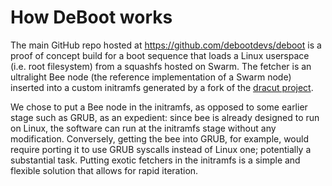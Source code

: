 # How DeBoot works

The main GitHub repo hosted at https://github.com/debootdevs/deboot is a proof of concept build for a boot sequence that loads a Linux userspace (i.e. root filesystem) from a squashfs hosted on Swarm. The fetcher is an ultralight Bee node (the reference implementation of a Swarm node) inserted into a custom initramfs generated by a fork of the [dracut project](https://github.com/dracutdevs/dracut).

We chose to put a Bee node in the initramfs, as opposed to some earlier stage such as GRUB, as an expedient: since bee is already designed to run on Linux, the software can run at the initramfs stage without any modification. Conversely, getting the bee into GRUB, for example, would require porting it to use GRUB syscalls instead of Linux one; potentially a substantial task. Putting exotic fetchers in the initramfs is a simple and flexible solution that allows for rapid iteration.